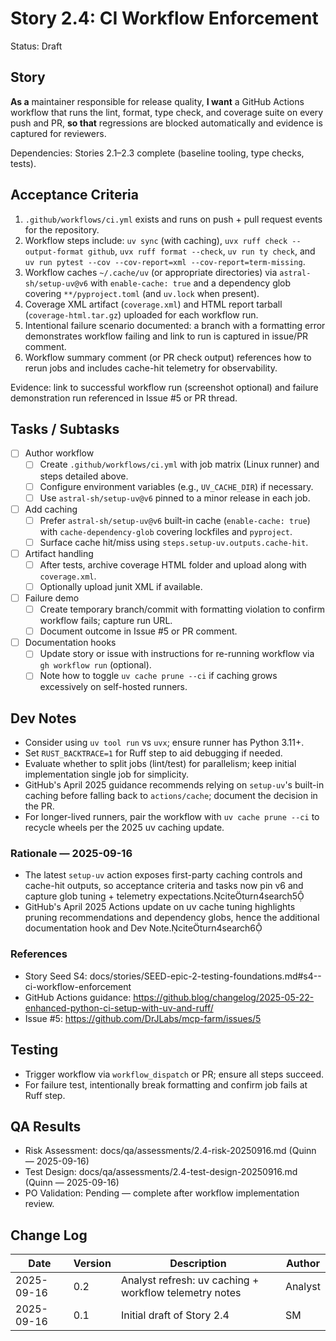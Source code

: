 # Story 2.4: CI Workflow Enforcement

Status: Draft

## Story

**As a** maintainer responsible for release quality,
**I want** a GitHub Actions workflow that runs the lint, format, type check, and coverage suite on every push and PR,
**so that** regressions are blocked automatically and evidence is captured for reviewers.

Dependencies: Stories 2.1–2.3 complete (baseline tooling, type checks, tests).

## Acceptance Criteria

1. `.github/workflows/ci.yml` exists and runs on push + pull request events for the repository.
2. Workflow steps include: `uv sync` (with caching), `uvx ruff check --output-format github`, `uvx ruff format --check`, `uv run ty check`, and `uv run pytest --cov --cov-report=xml --cov-report=term-missing`.
3. Workflow caches `~/.cache/uv` (or appropriate directories) via `astral-sh/setup-uv@v6` with `enable-cache: true` and a dependency glob covering `**/pyproject.toml` (and `uv.lock` when present).
4. Coverage XML artifact (`coverage.xml`) and HTML report tarball (`coverage-html.tar.gz`) uploaded for each workflow run.
5. Intentional failure scenario documented: a branch with a formatting error demonstrates workflow failing and link to run is captured in issue/PR comment.
6. Workflow summary comment (or PR check output) references how to rerun jobs and includes cache-hit telemetry for observability.

Evidence: link to successful workflow run (screenshot optional) and failure demonstration run referenced in Issue #5 or PR thread.

## Tasks / Subtasks

- [ ] Author workflow
  - [ ] Create `.github/workflows/ci.yml` with job matrix (Linux runner) and steps detailed above.
  - [ ] Configure environment variables (e.g., `UV_CACHE_DIR`) if necessary.
  - [ ] Use `astral-sh/setup-uv@v6` pinned to a minor release in each job.
- [ ] Add caching
  - [ ] Prefer `astral-sh/setup-uv@v6` built-in cache (`enable-cache: true`) with `cache-dependency-glob` covering lockfiles and `pyproject`.
  - [ ] Surface cache hit/miss using `steps.setup-uv.outputs.cache-hit`.
- [ ] Artifact handling
  - [ ] After tests, archive coverage HTML folder and upload along with `coverage.xml`.
  - [ ] Optionally upload junit XML if available.
- [ ] Failure demo
  - [ ] Create temporary branch/commit with formatting violation to confirm workflow fails; capture run URL.
  - [ ] Document outcome in Issue #5 or PR comment.
- [ ] Documentation hooks
  - [ ] Update story or issue with instructions for re-running workflow via `gh workflow run` (optional).
  - [ ] Note how to toggle `uv cache prune --ci` if caching grows excessively on self-hosted runners.

## Dev Notes

- Consider using `uv tool run` vs `uvx`; ensure runner has Python 3.11+.
- Set `RUST_BACKTRACE=1` for Ruff step to aid debugging if needed.
- Evaluate whether to split jobs (lint/test) for parallelism; keep initial implementation single job for simplicity.
- GitHub's April 2025 guidance recommends relying on `setup-uv`'s built-in caching before falling back to `actions/cache`; document the decision in the PR. 
- For longer-lived runners, pair the workflow with `uv cache prune --ci` to recycle wheels per the 2025 uv caching update.

### Rationale — 2025-09-16

- The latest `setup-uv` action exposes first-party caching controls and cache-hit outputs, so acceptance criteria and tasks now pin v6 and capture glob tuning + telemetry expectations.citeturn4search5
- GitHub's April 2025 Actions update on uv cache tuning highlights pruning recommendations and dependency globs, hence the additional documentation hook and Dev Note.citeturn4search6

### References

- Story Seed S4: docs/stories/SEED-epic-2-testing-foundations.md#s4--ci-workflow-enforcement
- GitHub Actions guidance: https://github.blog/changelog/2025-05-22-enhanced-python-ci-setup-with-uv-and-ruff/
- Issue #5: https://github.com/DrJLabs/mcp-farm/issues/5

## Testing

- Trigger workflow via `workflow_dispatch` or PR; ensure all steps succeed.
- For failure test, intentionally break formatting and confirm job fails at Ruff step.

## QA Results

- Risk Assessment: docs/qa/assessments/2.4-risk-20250916.md (Quinn — 2025-09-16)
- Test Design: docs/qa/assessments/2.4-test-design-20250916.md (Quinn — 2025-09-16)
- PO Validation: Pending — complete after workflow implementation review.

## Change Log

| Date       | Version | Description                                             | Author |
| ---------- | ------- | ------------------------------------------------------- | ------ |
| 2025-09-16 | 0.2     | Analyst refresh: uv caching + workflow telemetry notes  | Analyst |
| 2025-09-16 | 0.1     | Initial draft of Story 2.4                              | SM     |
